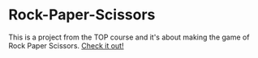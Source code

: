 # Rock-Paper-Scissors
This is a project from the TOP course and it's about making the game of Rock Paper Scissors. [Check it out!](https://abdellahaghzal.github.io/Rock-Paper-Scissors/)
